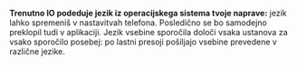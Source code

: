 **Trenutno IO podeduje jezik iz operacijskega sistema tvoje naprave:**
jezik lahko spremeniš v nastavitvah telefona. Posledično se bo samodejno preklopil tudi v aplikaciji.
Jezik vsebine sporočila določi vsaka ustanova za vsako sporočilo posebej: po lastni presoji pošiljajo vsebine prevedene v različne jezike.
